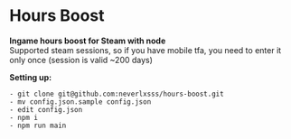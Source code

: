 # Hours Boost

<b>Ingame hours boost for Steam with node</b><br>
Supported steam sessions, so if you have mobile tfa, you need to enter it only once (session is valid ~200 days)

<b>Setting up:</b>
```
- git clone git@github.com:neverlxsss/hours-boost.git
- mv config.json.sample config.json
- edit config.json
- npm i
- npm run main
```